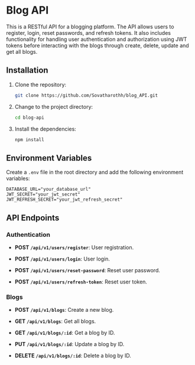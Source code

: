 # Blog API

This is a RESTful API for a blogging platform. The API allows users to register, login, reset passwords, and refresh tokens. It also includes functionality for handling user authentication and authorization using JWT tokens before interacting with the blogs through create, delete, update and get all blogs.


## Installation

1. Clone the repository:

    ```bash
    git clone https://github.com/Sovatharothh/blog_API.git
    ```

2. Change to the project directory:

    ```bash
    cd blog-api
    ```

3. Install the dependencies:

    ```bash
    npm install
    ```

## Environment Variables

Create a `.env` file in the root directory and add the following environment variables:

```plaintext
DATABASE_URL="your_database_url"
JWT_SECRET="your_jwt_secret"
JWT_REFRESH_SECRET="your_jwt_refresh_secret"

```



## API Endpoints

### Authentication

- **POST `/api/v1/users/register`**: User registration.
  
- **POST `/api/v1/users/login`**: User login.
  
- **POST `/api/v1/users/reset-password`**: Reset user password.

- **POST `/api/v1/users/refresh-token`**: Reset user token.
  
### Blogs

- **POST `/api/v1/blogs`**: Create a new blog.
  
- **GET `/api/v1/blogs`**: Get all blogs.
  
- **GET `/api/v1/blogs/:id`**: Get a blog by ID.
  
- **PUT `/api/v1/blogs/:id`**: Update a blog by ID.
  
- **DELETE `/api/v1/blogs/:id`**: Delete a blog by ID.